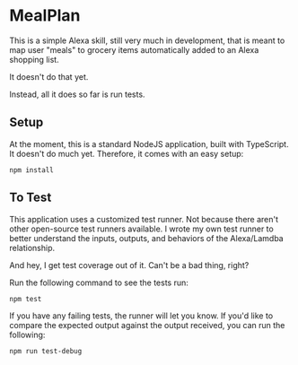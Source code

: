 # MealPlan

This is a simple Alexa skill, still very much in development, that is meant to map user "meals" to grocery items automatically added to an Alexa shopping list.

It doesn't do that yet.

Instead, all it does so far is run tests.

## Setup

At the moment, this is a standard NodeJS application, built with TypeScript.  It doesn't do much yet.  Therefore, it comes with an easy setup:
```
npm install
```

## To Test

This application uses a customized test runner.  Not because there aren't other open-source test runners available.  I wrote my own test runner to better understand the inputs, outputs, and behaviors of the Alexa/Lamdba relationship.  

And hey, I get test coverage out of it.  Can't be a bad thing, right?

Run the following command to see the tests run: 
```
npm test
```

If you have any failing tests, the runner will let you know.  If you'd like to compare the expected output against the output received, you can run the following:
```
npm run test-debug
```